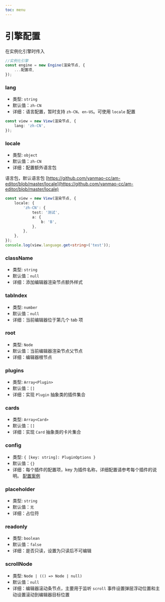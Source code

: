 ```yaml
---
toc: menu
---
```


# 引擎配置

在实例化引擎时传入

```ts
//实例化引擎
const engine = new Engine(渲染节点, {
	...配置项,
});
```

### lang

-   类型: `string`
-   默认值：`zh-CN`
-   详细：语言配置，暂时支持 `zh-CN`、`en-US`。可使用 `locale` 配置

```ts
const view = new View(渲染节点, {
	lang: 'zh-CN',
});
```

### locale

-   类型: `object`
-   默认值：`zh-CN`
-   详细：配置额外语言包

语言包，默认语言包 [https://github.com/yanmao-cc/am-editor/blob/master/locale](https://github.com/yanmao-cc/am-editor/blob/master/locale)

```ts
const view = new View(渲染节点, {
	locale: {
		'zh-CN': {
			test: '测试',
			a: {
				b: 'B',
			},
		},
	},
});
console.log(view.language.get<string>('test'));
```

### className

-   类型: `string`
-   默认值：`null`
-   详细：添加编辑器渲染节点额外样式

### tabIndex

-   类型: `number`
-   默认值：`null`
-   详细：当前编辑器位于第几个 tab 项

### root

-   类型: `Node`
-   默认值：当前编辑器渲染节点父节点
-   详细：编辑器根节点

### plugins

-   类型: `Array<Plugin>`
-   默认值：`[]`
-   详细：实现 `Plugin` 抽象类的插件集合

### cards

-   类型: `Array<Card>`
-   默认值：`[]`
-   详细：实现 `Card` 抽象类的卡片集合

### config

-   类型: `{ [key: string]: PluginOptions }`
-   默认值：`{}`
-   详细：每个插件的配置项，key 为插件名称，详细配置请参考每个插件的说明。 [配置案例](https://github.com/yanmao-cc/am-editor/blob/master/examples/react/components/editor/config.tsx)

### placeholder

-   类型: `string`
-   默认值：`无`
-   详细：占位符

### readonly

-   类型: `boolean`
-   默认值：`false`
-   详细：是否只读，设置为只读后不可编辑

### scrollNode

-   类型: `Node | (() => Node | null)`
-   默认值：`null`
-   详细：编辑器滚动条节点，主要用于监听 `scroll` 事件设置弹层浮动位置和主动设置滚动到编辑器目标位置
